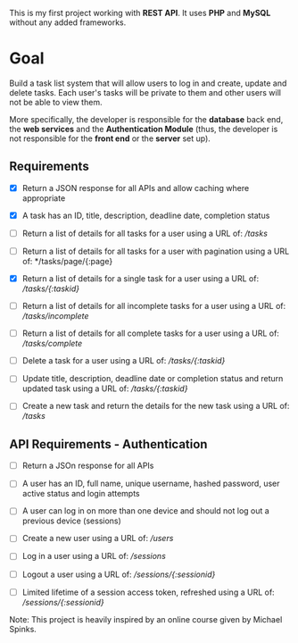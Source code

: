This is my first project working with **REST API**. It uses **PHP** and **MySQL** without any added frameworks.



# Goal

Build a task list system that will allow users to log in and create, update and delete tasks. Each user's tasks will be private to them and other users will not be able to view them.

More specifically, the developer is responsible for the **database** back end, the **web services** and the **Authentication Module** (thus, the developer is not responsible for the **front end** or the **server** set up).



## Requirements

- [x] Return a JSON response for all APIs and allow caching where appropriate
- [x] A task has an ID, title, description, deadline date, completion status
- [ ] Return a list of details for all tasks for a user using a URL of: */tasks*
- [ ] Return a list of details for all tasks for a user with pagination using a URL of: */tasks/page/{:page}
- [x] Return a list of details for a single task for a user using a URL of: */tasks/{:taskid}*
- [ ] Return a list of details for all incomplete tasks for a user using a URL of: */tasks/incomplete*
- [ ] Return a list of details for all complete tasks for a user using a URL of: */tasks/complete*
- [ ] Delete a task for a user using a URL of: */tasks/{:taskid}*
- [ ] Update title, description, deadline date or completion status and return updated task using a URL of: */tasks/{:taskid}*
- [ ] Create a new task and return the details for the new task using a URL of: */tasks*



## API Requirements - Authentication

- [ ] Return a JSOn response for all APIs
- [ ] A user has an ID, full name, unique username, hashed password, user active status and login attempts
- [ ] A user can log in on more than one device and should not log out a previous device (sessions)
- [ ] Create a new user using a URL of: */users*
- [ ] Log in a user using a URL of: */sessions*
- [ ] Logout a user using a URL of: */sessions/{:sessionid}*
- [ ] Limited lifetime of a session access token, refreshed using a URL of: */sessions/{:sessionid}*



Note: This project is heavily inspired by an online course given by Michael Spinks.